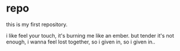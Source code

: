 # repo
this is my first repository.

i like feel your touch, it's burning me like an ember. but tender it's not enough, i wanna feel lost together, so i given in, so i given in.. 
